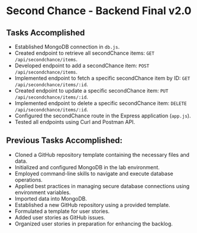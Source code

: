 # Second Chance - Backend Final v2.0


## Tasks Accomplished

- Established MongoDB connection in `db.js`.
- Created endpoint to retrieve all secondChance items: `GET /api/secondchance/items`.
- Developed endpoint to add a secondChance item: `POST /api/secondchance/items`.
- Implemented endpoint to fetch a specific secondChance item by ID: `GET /api/secondchance/items/:id`.
- Created endpoint to update a specific secondChance item: `PUT /api/secondchance/items/:id`.
- Implemented endpoint to delete a specific secondChance item: `DELETE /api/secondchance/items/:id`.
- Configured the secondChance route in the Express application (`app.js`).
- Tested all endpoints using Curl and Postman API.

## Previous Tasks Accomplished:
- Cloned a GitHub repository template containing the necessary files and data.
- Initialized and configured MongoDB in the lab environment.
- Employed command-line skills to navigate and execute database operations.
- Applied best practices in managing secure database connections using environment variables.
- Imported data into MongoDB.
- Established a new GitHub repository using a provided template.
- Formulated a template for user stories.
- Added user stories as GitHub issues.
- Organized user stories in preparation for enhancing the backlog.